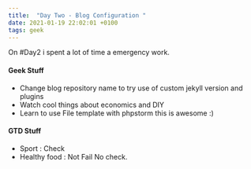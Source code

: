 ```yaml
---
title:  "Day Two - Blog Configuration "
date: 2021-01-19 22:02:01 +0100
tags: geek
---
```


On #Day2 i spent a lot of time a  emergency work.

#### Geek Stuff
  - Change blog repository name to try use of custom jekyll version and plugins
  - Watch cool things about economics and DIY
  - Learn to use File template with phpstorm this is awesome :) 

#### GTD Stuff 
 - Sport : Check
 - Healthy food : Not Fail No check.
 







